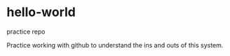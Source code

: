 # hello-world
practice repo 

Practice working with github to understand the ins and outs of this system.
